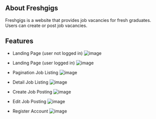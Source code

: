 ## About Freshgigs

Freshgigs is a website that provides job vacancies for fresh graduates. Users can create or post job vacancies.

## Features

- Landing Page (user not logged in)
![image](https://user-images.githubusercontent.com/40936981/179481865-4091518c-e9b9-4bbe-a5fc-92563524f159.png)

- Landing Page (user logged in)
![image](https://user-images.githubusercontent.com/40936981/179482601-6898af10-c39f-4c82-8a0e-e328a3716e91.png)

- Pagination Job Listing
![image](https://user-images.githubusercontent.com/40936981/179481964-1d317df4-898e-4fa5-b113-923c3ad5dc94.png)

- Detail Job Listing 
![image](https://user-images.githubusercontent.com/40936981/179482050-cc6cef46-2c9a-44ce-a894-f05e7ebc9e99.png)

- Create Job Posting
![image](https://user-images.githubusercontent.com/40936981/179482131-9e3a2ee2-ed43-4af2-a50a-d9873b620b72.png)

- Edit Job Posting 
![image](https://user-images.githubusercontent.com/40936981/179482211-89780df8-50fb-409e-a682-b36881e1eacf.png)

- Register Account 
![image](https://user-images.githubusercontent.com/40936981/179482294-d65d6349-0408-4976-b955-6bf04a220d4a.png)
